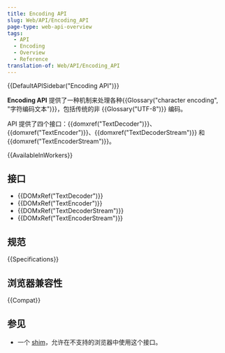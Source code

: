 ```yaml
---
title: Encoding API
slug: Web/API/Encoding_API
page-type: web-api-overview
tags:
  - API
  - Encoding
  - Overview
  - Reference
translation-of: Web/API/Encoding_API
---
```

{{DefaultAPISidebar("Encoding API")}}

**Encoding API** 提供了一种机制来处理各种{{Glossary("character encoding", "字符编码文本")}}，包括传统的非 {{Glossary("UTF-8")}} 编码。

API 提供了四个接口：{{domxref("TextDecoder")}}、{{domxref("TextEncoder")}}、{{domxref("TextDecoderStream")}} 和 {{domxref("TextEncoderStream")}}。

{{AvailableInWorkers}}

## 接口

- {{DOMxRef("TextDecoder")}}
- {{DOMxRef("TextEncoder")}}
- {{DOMxRef("TextDecoderStream")}}
- {{DOMxRef("TextEncoderStream")}}

## 规范

{{Specifications}}

## 浏览器兼容性

{{Compat}}

## 参见

- 一个 [shim](https://github.com/inexorabletash/text-encoding)，允许在不支持的浏览器中使用这个接口。
